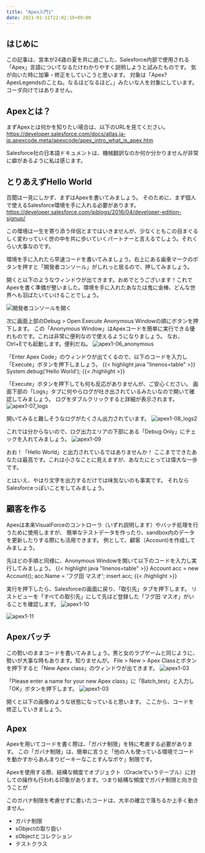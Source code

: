 ```yaml
---
title: "Apex入門1"
date: 2021-01-11T22:02:19+09:00
---
```


## はじめに
この記事は、宮本が24歳の夏を共に過ごした、Salesforce内部で使用される「Apex」言語についてなるたけわかりやすく説明しようと試みたものです。
気が向いた時に加筆・修正をしていこうと思います。
対象は「Apex? ApexLegendsのことね。なるほどなるほど。」みたいな人を対象にしています。コーダ向けではありません。

## Apexとは？
まずApexとは何かを知りたい場合は、以下のURLを見てください。
https://developer.salesforce.com/docs/atlas.ja-jp.apexcode.meta/apexcode/apex_intro_what_is_apex.htm

Salesforce社の日本語ドキュメントは、機械翻訳なのか何か分かりませんが非常に癖があるように私は感じます。

## とりあえずHello World
百聞は一見にしかず、まずはApexを書いてみましょう。
そのために、まず個人で使えるSalesforce環境を手に入れる必要があります。
https://developer.salesforce.com/jpblogs/2016/04/developer-edition-signup/

この環境は一生を寄り添う伴侶とまではいきませんが、少なくともこの目まぐるしく変わっていく世の中を共に歩いていくパートナーと言えるでしょう。それくらい大事なのです。

環境を手に入れたら早速コードを書いてみましょう。右上にある歯車マークのボタンを押すと「開発者コンソール」がしれっと居るので、押してみましょう。

開くと以下のようなウィンドウが出てきます。おめでとうございます！これでApexを書く準備が整いました。環境を手に入れたあなたは鬼に金棒、どんな世界へも羽ばたいていけることでしょう。

![開発者コンソールを開く](apex1-02.png)

次に画面上部のDebug > Open Execute Anonymous Windowの順にボタンを押下します。
この「Anonymous Window」はApexコードを簡単に実行できる優れものです。これは非常に便利なので使えるようになりましょう。
なお、Ctrl+Eでも起動します。便利だね。
![apex1-06_anonymous](apex1-06_anonymous.png)

「Enter Apex Code」のウィンドウが出てくるので、以下のコードを入力し「Execute」ボタンを押下しましょう。
{{< highlight java "linenos=table" >}}
System.debug('Hello World');
{{< /highlight >}}

「Execute」ボタンを押下しても何も反応がありませんが、ご安心ください。
画面下部の「Logs」タブに何やらログが吐き出されているみたいなので開いて確認してみましょう。
ログをダブルクリックすると詳細が表示されます。
![apex1-07_logs](apex1-07_logs.png)

開いてみると難しそうなログがたくさん出力されています。
![apex1-08_logs2](apex1-08_logs2.png)

これでは分からないので、ログ出力エリアの下部にある「Debug Only」にチェックを入れてみましょう。
![apex1-09](apex1-09.png)

おお！「Hello World」と出力されているではありませんか！
ここまでできたあなたは最高です。これは小さなことに見えますが、あなたにとっては偉大な一歩です。

とはいえ、やはり文字を出力するだけでは味気ないのも事実です。
それならSalesforceっぽいことをしてみましょう。

## 顧客を作る
Apexは本来VisualForceのコントローラ（いずれ説明します）やバッチ処理を行うために使用しますが、
簡単なテストデータを作ったり、sandbox内のデータを更新したりする際にも活用できます。
例として、顧客（Account)を作成してみましょう。

先ほどの手順と同様に、Anonymous Windowを開いて以下のコードを入力し実行してみましょう。
{{< highlight java "linenos=table" >}}
Account acc = new Account();
acc.Name = 'フグ田 マスオ';
insert acc;
{{< /highlight >}}

実行を押下したら、Salesforceの画面に戻り、「取引先」タブを押下します。
リストビューを「すべての取引先」にして先ほど登録した「フグ田 マスオ」がいることを確認します。
![apex1-10](apex1-10.png)

![apex1-11](apex1-10.png)


## Apexバッチ

この勢いのままコードを書いてみましょう。男と女のラブゲームと同じように、勢いが大事な時もあります。知りませんが。
File > New > Apex Classとボタンを押下すると「New Apex class」のウィンドウが出てきます。
![apex1-03](apex1-03.png)

「Please enter a name for your new Apex class」に「Batch_test」と入力し「OK」ボタンを押下します。
![apex1-03](apex1-04.png)

開くと以下の画像のような状態になっていると思います。
ここから、コードを修正していきましょう。

## Apex

Apexを用いてコードを書く際は、「ガバナ制限」を特に考慮する必要があります。
この「ガバナ制限」は、簡単に言うと「他の人も使っている環境でコードを動かすからあんまりピーキーなことすんなボケ」制限です。

Apexを使用する際、結構な頻度でオブジェクト（Oracleでいうテーブル）に対しての操作も行われる印象があります。つまり結構な頻度でガバナ制限と向き合うことが


このガバナ制限を考慮せずに書いたコードは、大半の確立で落ちるか上手く動きません。




- ガバナ制限
- sObjectの取り扱い
- sObjectとコレクション
- テストクラス